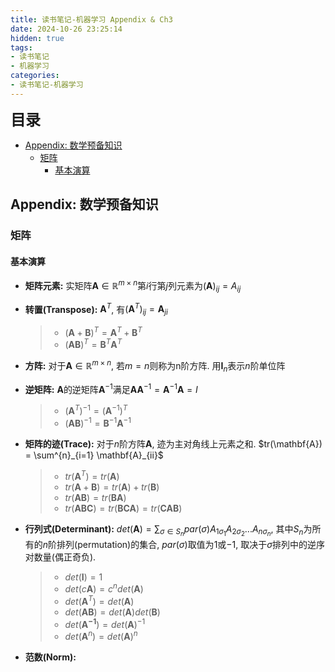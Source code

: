 ```yaml
---
title: 读书笔记-机器学习 Appendix & Ch3
date: 2024-10-26 23:25:14
hidden: true
tags:
- 读书笔记
- 机器学习
categories:
- 读书笔记-机器学习
---
```


<!--more-->

<p><font size = 5><b>目录</b></font></p>

- [Appendix: 数学预备知识](#appendix-数学预备知识)
  - [矩阵](#矩阵)
    - [基本演算](#基本演算)

## Appendix: 数学预备知识

### 矩阵

#### 基本演算

- **矩阵元素:** 实矩阵$\mathbf{A} \in \mathbb{R}^{m \times n}$第$i$行第$j$列元素为$(\mathbf{A})_{ij} = A_{ij}$

- **转置(Transpose):** $\mathbf{A}^{T}$, 有$(\mathbf{A}^{T})_{ij} = \mathbf{A}_{ji}$

    > - $(\mathbf{A} + \mathbf{B})^T = \mathbf{A}^T + \mathbf{B}^T$
    > - $(\mathbf{A}\mathbf{B})^T = \mathbf{B}^T \mathbf{A}^T$

- **方阵:** 对于$\mathbf{A} \in \mathbb{R}^{m \times n}$, 若$m=n$则称为n阶方阵. 用$\mathbf{I}_n$表示$n$阶单位阵

- **逆矩阵:** $\mathbf{A}$的逆矩阵$\mathbf{A}^{-1}$满足$\mathbf{A}\mathbf{A}^{-1} = \mathbf{A}^{-1}\mathbf{A} = I$

    > - $(\mathbf{A}^T)^{-1} = (\mathbf{A}^{-1})^{T}$
    > - $(\mathbf{A}\mathbf{B})^{-1} = \mathbf{B}^{-1}\mathbf{A}^{-1}$

- **矩阵的迹(Trace):** 对于$n$阶方阵$\mathbf{A}$, 迹为主对角线上元素之和. $tr(\mathbf{A}) = \sum^{n}_{i=1} \mathbf{A}_{ii}$

    > - $tr(\mathbf{A}^T) = tr(\mathbf{A})$
    > - $tr(\mathbf{A} + \mathbf{B}) = tr(\mathbf{A}) + tr(\mathbf{B})$
    > - $tr(\mathbf{AB}) = tr(\mathbf{BA})$
    > - $tr(\mathbf{ABC}) = tr(\mathbf{BCA}) = tr(\mathbf{CAB})$

- **行列式(Determinant):** $det(\mathbf{A}) = \sum_{\sigma \in S_n} par(\sigma)A_{1\sigma_{1}}A_{2\sigma_{2}}...A_{n\sigma_{n}}$, 其中$S_n$为所有的$n$阶排列(permutation)的集合, $par(\sigma)$取值为$1$或$-1$, 取决于$\sigma$排列中的逆序对数量(偶正奇负).

    > - $det(\mathbf{I}) = 1$
    > - $det(c\mathbf{A}) = c^ndet(\mathbf{A})$
    > - $det(\mathbf{A}^T) = det(\mathbf{A})$
    > - $det(\mathbf{AB}) = det(\mathbf{A})det(\mathbf{B})$
    > - $det(\mathbf{A^{-1}}) = det(\mathbf{A})^{-1}$
    > - $det(\mathbf{A}^n) = det(\mathbf{A})^n$

- **范数(Norm):** 
